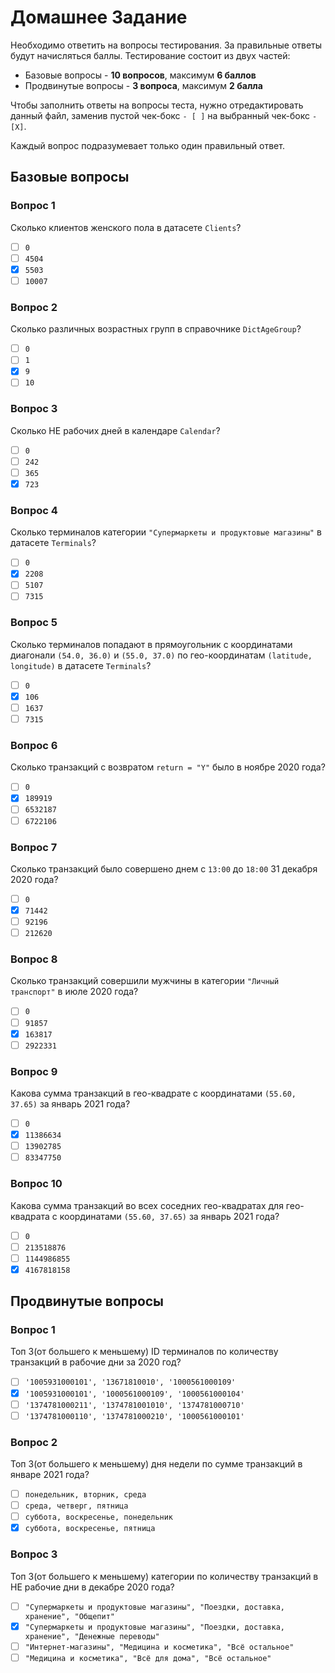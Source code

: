 # Домашнее Задание

Необходимо ответить на вопросы тестирования. За правильные ответы будут начисляться баллы. Тестирование состоит из двух частей:
* Базовые вопросы - **10 вопросов**, максимум **6 баллов**
* Продвинутые вопросы - **3 вопроса**, максимум **2 балла**

Чтобы заполнить ответы на вопросы теста, нужно отредактировать данный файл, 
заменив пустой чек-бокс `- [ ]` на выбранный чек-бокс `- [X]`.

Каждый вопрос подразумевает только один правильный ответ.

## Базовые вопросы

### Вопрос 1
Сколько клиентов женского пола в датасете `Clients`?

- [ ] `0`
- [ ] `4504`
- [X] `5503`
- [ ] `10007`

### Вопрос 2
Сколько различных возрастных групп в справочнике `DictAgeGroup`?

- [ ] `0`
- [ ] `1`
- [X] `9`
- [ ] `10`

### Вопрос 3
Сколько НЕ рабочих дней в календаре `Calendar`?

- [ ] `0`
- [ ] `242`
- [ ] `365`
- [X] `723`

### Вопрос 4
Сколько терминалов категории `"Супермаркеты и продуктовые магазины"` в датасете `Terminals`?

- [ ] `0`
- [X] `2208`
- [ ] `5107`
- [ ] `7315`

### Вопрос 5
Сколько терминалов попадают в прямоугольник с координатами диагонали `(54.0, 36.0)` и `(55.0, 37.0)` по гео-координатам `(latitude, longitude)` в датасете `Terminals`?

- [ ] `0`
- [X] `106`
- [ ] `1637`
- [ ] `7315`

### Вопрос 6
Сколько транзакций с возвратом `return = "Y"` было в ноябре 2020 года? 

- [ ] `0`
- [X] `189919`
- [ ] `6532187`
- [ ] `6722106`

### Вопрос 7
Сколько транзакций было совершено днем с `13:00` до `18:00` 31 декабря 2020 года?

- [ ] `0`
- [X] `71442`
- [ ] `92196`
- [ ] `212620`

### Вопрос 8
Сколько транзакций совершили мужчины в категории `"Личный транспорт"` в июле 2020 года?

- [ ] `0`
- [ ] `91857`
- [X] `163817`
- [ ] `2922331`

### Вопрос 9
Какова сумма транзакций в гео-квадрате с координатами `(55.60, 37.65)` за январь 2021 года?

- [ ] `0`
- [X] `11386634`
- [ ] `13902785`
- [ ] `83347750`

### Вопрос 10
Какова сумма транзакций во всех соседних гео-квадратах для гео-квадрата с координатами `(55.60, 37.65)` за январь 2021 года?

- [ ] `0`
- [ ] `213518876`
- [ ] `1144986855`
- [X] `4167818158`

## Продвинутые вопросы

### Вопрос 1
Топ 3(от большего к меньшему) ID терминалов по количеству транзакций в рабочие дни за 2020 год?

- [ ] `'1005931000101', '13671810010', '1000561000109'`
- [X] `'1005931000101', '1000561000109', '1000561000104'`
- [ ] `'1374781000211', '1374781001010', '1374781000710'`
- [ ] `'1374781000110', '1374781000210', '1000561000101'`

### Вопрос 2
Топ 3(от большего к меньшему) дня недели по сумме транзакций в январе 2021 года?

- [ ] `понедельник, вторник, среда`
- [ ] `среда, четверг, пятница`
- [ ] `суббота, воскресенье, понедельник`
- [X] `суббота, воскресенье, пятница`

### Вопрос 3
Топ 3(от большего к меньшему) категории по количеству транзакций в НЕ рабочие дни в декабре 2020 года?

- [ ] `"Супермаркеты и продуктовые магазины", "Поездки, доставка, хранение", "Общепит"`
- [X] `"Супермаркеты и продуктовые магазины", "Поездки, доставка, хранение", "Денежные переводы"`
- [ ] `"Интернет-магазины", "Медицина и косметика", "Всё остальное"`
- [ ] `"Медицина и косметика", "Всё для дома", "Всё остальное"`
